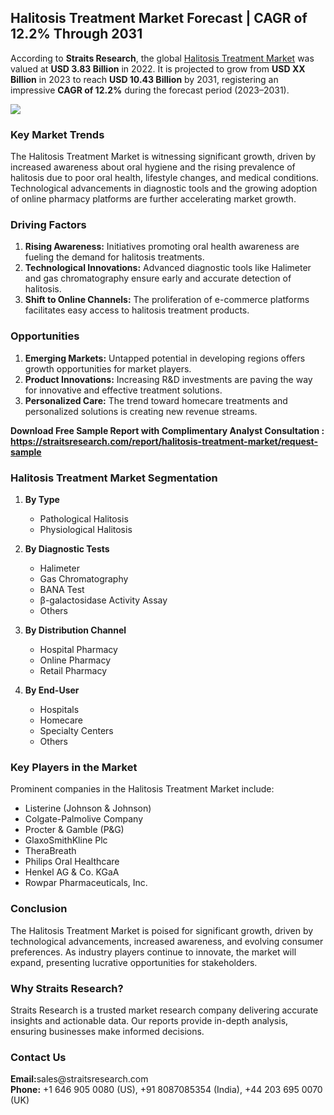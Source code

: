 <h2>Halitosis Treatment Market Forecast | CAGR of 12.2% Through 2031</h2>
<p>According to <strong>Straits Research</strong>, the global <a href="https://straitsresearch.com/report/halitosis-treatment-market">Halitosis Treatment Market</a> was valued at <strong>USD 3.83 Billion</strong> in 2022. It is projected to grow from <strong>USD XX Billion</strong> in 2023 to reach <strong>USD 10.43 Billion</strong> by 2031, registering an impressive <strong>CAGR of 12.2%</strong> during the forecast period (2023&ndash;2031).</p>
<img src="https://blogger.googleusercontent.com/img/b/R29vZ2xl/AVvXsEhTcaC435705mY3ERXVCpklCUxoGFPY7u55BB6hvof29yMVsJveLTf9lO0uslxtxjM0Pm_6DeiMkRriB19RZLB_EtWkOotJ-mG5zsmdn1suRSe1U8pt0hQ1DPngDY6Kl7M42sFimsGpcqeRFue-2zhU6aQimdrfm65q5RvocTmgNnz4UDgp9685KpcZ/s700/15.jpg">
<h3>Key Market Trends</h3>
<p>The Halitosis Treatment Market is witnessing significant growth, driven by increased awareness about oral hygiene and the rising prevalence of halitosis due to poor oral health, lifestyle changes, and medical conditions. Technological advancements in diagnostic tools and the growing adoption of online pharmacy platforms are further accelerating market growth.</p>
<h3>Driving Factors</h3>
<ol>
<li><strong>Rising Awareness:</strong> Initiatives promoting oral health awareness are fueling the demand for halitosis treatments.</li>
<li><strong>Technological Innovations:</strong> Advanced diagnostic tools like Halimeter and gas chromatography ensure early and accurate detection of halitosis.</li>
<li><strong>Shift to Online Channels:</strong> The proliferation of e-commerce platforms facilitates easy access to halitosis treatment products.</li>
</ol>
<h3>Opportunities</h3>
<ol>
<li><strong>Emerging Markets:</strong> Untapped potential in developing regions offers growth opportunities for market players.</li>
<li><strong>Product Innovations:</strong> Increasing R&amp;D investments are paving the way for innovative and effective treatment solutions.</li>
<li><strong>Personalized Care:</strong> The trend toward homecare treatments and personalized solutions is creating new revenue streams.</li>
</ol>
<p><strong>Download Free Sample Report with&nbsp;Complimentary Analyst Consultation : <a href="https://straitsresearch.com/report/halitosis-treatment-market/request-sample">https://straitsresearch.com/report/halitosis-treatment-market/request-sample</a><br /></strong></p>
<h3>Halitosis Treatment Market Segmentation</h3>
<ol>
<li>
<p><strong>By Type</strong></p>
<ul>
<li>Pathological Halitosis</li>
<li>Physiological Halitosis</li>
</ul>
</li>
<li>
<p><strong>By Diagnostic Tests</strong></p>
<ul>
<li>Halimeter</li>
<li>Gas Chromatography</li>
<li>BANA Test</li>
<li>&beta;-galactosidase Activity Assay</li>
<li>Others</li>
</ul>
</li>
<li>
<p><strong>By Distribution Channel</strong></p>
<ul>
<li>Hospital Pharmacy</li>
<li>Online Pharmacy</li>
<li>Retail Pharmacy</li>
</ul>
</li>
<li>
<p><strong>By End-User</strong></p>
<ul>
<li>Hospitals</li>
<li>Homecare</li>
<li>Specialty Centers</li>
<li>Others</li>
</ul>
</li>
</ol>
<h3>Key Players in the Market</h3>
<p>Prominent companies in the Halitosis Treatment Market include:</p>
<ul>
<li>Listerine (Johnson &amp; Johnson)</li>
<li>Colgate-Palmolive Company</li>
<li>Procter &amp; Gamble (P&amp;G)</li>
<li>GlaxoSmithKline Plc</li>
<li>TheraBreath</li>
<li>Philips Oral Healthcare</li>
<li>Henkel AG &amp; Co. KGaA</li>
<li>Rowpar Pharmaceuticals, Inc.</li>
</ul>
<h3>Conclusion</h3>
<p>The Halitosis Treatment Market is poised for significant growth, driven by technological advancements, increased awareness, and evolving consumer preferences. As industry players continue to innovate, the market will expand, presenting lucrative opportunities for stakeholders.</p>
<h3>Why Straits Research?</h3>
<p>Straits Research is a trusted market research company delivering accurate insights and actionable data. Our reports provide in-depth analysis, ensuring businesses make informed decisions.</p>
<h3>Contact Us</h3>
<p><strong>Email:</strong><a rel="">sales@straitsresearch.com</a><br /><strong>Phone:</strong> +1 646 905 0080 (US), +91 8087085354 (India), +44 203 695 0070 (UK)</p>
